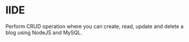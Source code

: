 # IIDE
Perform CRUD operation where you can create, read, update and delete a blog using NodeJS and MySQL.
